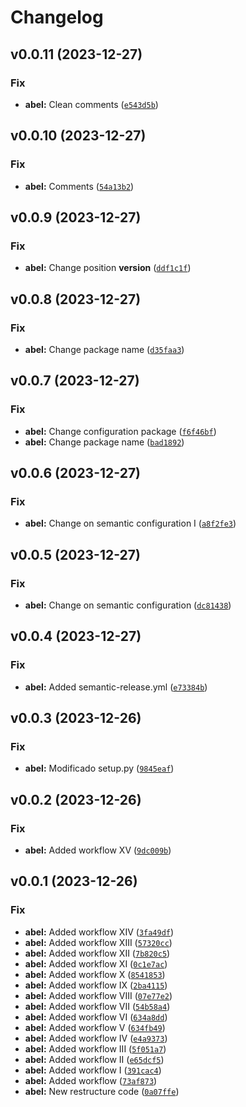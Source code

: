 # Changelog

<!--next-version-placeholder-->

## v0.0.11 (2023-12-27)

### Fix

* **abel:** Clean comments ([`e543d5b`](https://github.com/AbelGRubio/01-rest-api/commit/e543d5b676b462cb1bd4eb096f2e01a376dfbd33))

## v0.0.10 (2023-12-27)

### Fix

* **abel:** Comments ([`54a13b2`](https://github.com/AbelGRubio/01-rest-api/commit/54a13b21f8dd3ec7a534fd02b21954114e7f4a74))

## v0.0.9 (2023-12-27)

### Fix

* **abel:** Change position __version__ ([`ddf1c1f`](https://github.com/AbelGRubio/01-rest-api/commit/ddf1c1fb4c6814bef284f8df9b412aa318e7849a))

## v0.0.8 (2023-12-27)

### Fix

* **abel:** Change package name ([`d35faa3`](https://github.com/AbelGRubio/01-rest-api/commit/d35faa3b2469eb8f84f423957bc9d9d12d4ba866))

## v0.0.7 (2023-12-27)

### Fix

* **abel:** Change configuration package ([`f6f46bf`](https://github.com/AbelGRubio/01-rest-api/commit/f6f46bf39ef8bf5395571643bae78f0adac8af93))
* **abel:** Change package name ([`bad1892`](https://github.com/AbelGRubio/01-rest-api/commit/bad18924058319fa374672dbe24938ad84936cef))

## v0.0.6 (2023-12-27)

### Fix

* **abel:** Change on semantic configuration I ([`a8f2fe3`](https://github.com/AbelGRubio/01-rest-api/commit/a8f2fe33c19c6e4d27fa01ec99bed47c648d98b3))

## v0.0.5 (2023-12-27)

### Fix

* **abel:** Change on semantic configuration ([`dc81438`](https://https://github.com/AbelGRubio/01-rest-api/AbelGRubio/01-rest-api/-/commit/dc81438d15e616d68a9cc4b7217f7a41dd90e98a))

## v0.0.4 (2023-12-27)

### Fix

* **abel:** Added semantic-release.yml ([`e73384b`](https://https://github.com/AbelGRubio/01-rest-api/AbelGRubio/01-rest-api/-/commit/e73384b29f6c628c64c501daf40690aec84235ab))

## v0.0.3 (2023-12-26)

### Fix

* **abel:** Modificado setup.py ([`9845eaf`](https://https://github.com/AbelGRubio/01-rest-api/AbelGRubio/01-rest-api/-/commit/9845eafe93ee9fe92bf8c5db540994ac4ada813d))

## v0.0.2 (2023-12-26)

### Fix

* **abel:** Added workflow XV ([`9dc009b`](https://https://github.com/AbelGRubio/01-rest-api/AbelGRubio/01-rest-api/-/commit/9dc009b22e1c746b48c1c9f0619757a7b94d4afc))

## v0.0.1 (2023-12-26)

### Fix

* **abel:** Added workflow XIV ([`3fa49df`](https://https://github.com/AbelGRubio/01-rest-api/AbelGRubio/01-rest-api/-/commit/3fa49df673a37558ca6c4840c16cb0ce57d1381a))
* **abel:** Added workflow XIII ([`57320cc`](https://https://github.com/AbelGRubio/01-rest-api/AbelGRubio/01-rest-api/-/commit/57320ccb1cb65b40a9cf2b7a2753b01e79b736d8))
* **abel:** Added workflow XII ([`7b820c5`](https://https://github.com/AbelGRubio/01-rest-api/AbelGRubio/01-rest-api/-/commit/7b820c58226c4c93ede06a766f4ec1a869fc90fe))
* **abel:** Added workflow XI ([`0c1e7ac`](https://https://github.com/AbelGRubio/01-rest-api/AbelGRubio/01-rest-api/-/commit/0c1e7ac92a8485e9e05f84e7df77688219ba311b))
* **abel:** Added workflow X ([`8541853`](https://https://github.com/AbelGRubio/01-rest-api/AbelGRubio/01-rest-api/-/commit/85418535ddca39429244ba4164c0cf9817803720))
* **abel:** Added workflow IX ([`2ba4115`](https://https://github.com/AbelGRubio/01-rest-api/AbelGRubio/01-rest-api/-/commit/2ba4115f04141e57bfdf0e66c88bfdbbc7aca86a))
* **abel:** Added workflow VIII ([`07e77e2`](https://https://github.com/AbelGRubio/01-rest-api/AbelGRubio/01-rest-api/-/commit/07e77e21cfcd8121aa8c5150d4529e15e5f7c261))
* **abel:** Added workflow VII ([`54b58a4`](https://https://github.com/AbelGRubio/01-rest-api/AbelGRubio/01-rest-api/-/commit/54b58a40f0712ec41f16f29889accfa63fa18036))
* **abel:** Added workflow VI ([`634a8dd`](https://https://github.com/AbelGRubio/01-rest-api/AbelGRubio/01-rest-api/-/commit/634a8ddf6ed76a202d6a7fa85a15022d51669a63))
* **abel:** Added workflow V ([`634fb49`](https://https://github.com/AbelGRubio/01-rest-api/AbelGRubio/01-rest-api/-/commit/634fb49162e46e242ac89854c05db6f97bc96964))
* **abel:** Added workflow IV ([`e4a9373`](https://https://github.com/AbelGRubio/01-rest-api/AbelGRubio/01-rest-api/-/commit/e4a937353e12c6a87418d7757852306637744416))
* **abel:** Added workflow III ([`5f051a7`](https://https://github.com/AbelGRubio/01-rest-api/AbelGRubio/01-rest-api/-/commit/5f051a7166827c0b4297af1e0cc3a291ef9de466))
* **abel:** Added workflow II ([`e65dcf5`](https://https://github.com/AbelGRubio/01-rest-api/AbelGRubio/01-rest-api/-/commit/e65dcf56ebc00b137d2e980eff7187a48af0cdd5))
* **abel:** Added workflow I ([`391cac4`](https://https://github.com/AbelGRubio/01-rest-api/AbelGRubio/01-rest-api/-/commit/391cac4ed0f038c35c64938cae188a6297323c18))
* **abel:** Added workflow ([`73af873`](https://https://github.com/AbelGRubio/01-rest-api/AbelGRubio/01-rest-api/-/commit/73af87398e272a16061c6e465ec4c58166b4814d))
* **abel:** New restructure code ([`0a07ffe`](https://https://github.com/AbelGRubio/01-rest-api/AbelGRubio/01-rest-api/-/commit/0a07ffe44398bbf26d41d1b00214e076967ee2ae))
